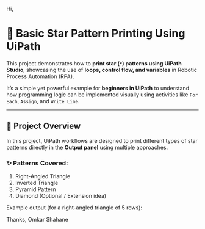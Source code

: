 Hi,

# 🌟 Basic Star Pattern Printing Using UiPath

This project demonstrates how to **print star (`*`) patterns using UiPath Studio**, showcasing the use of **loops, control flow, and variables** in Robotic Process Automation (RPA).  

It’s a simple yet powerful example for **beginners in UiPath** to understand how programming logic can be implemented visually using activities like `For Each`, `Assign`, and `Write Line`.

---

## 🧠 Project Overview

In this project, UiPath workflows are designed to print different types of star patterns directly in the **Output panel** using multiple approaches.

### ✨ Patterns Covered:
1. Right-Angled Triangle  
2. Inverted Triangle  
3. Pyramid Pattern  
4. Diamond (Optional / Extension idea)

Example output (for a right-angled triangle of 5 rows):

Thanks,
Omkar Shahane
